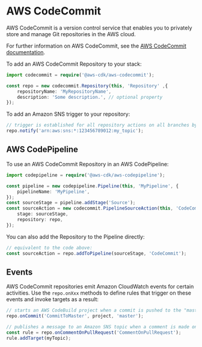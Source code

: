 # AWS CodeCommit

AWS CodeCommit is a version control service that enables you to privately store and manage Git repositories in the AWS cloud.

For further information on AWS CodeCommit,
see the [AWS CodeCommit documentation](https://docs.aws.amazon.com/codecommit).

To add an AWS CodeCommit Repository to your stack:

```ts
import codecommit = require('@aws-cdk/aws-codecommit');

const repo = new codecommit.Repository(this, 'Repository' ,{
    repositoryName: 'MyRepositoryName',
    description: 'Some description.', // optional property
});
```

To add an Amazon SNS trigger to your repository:

```ts
// trigger is established for all repository actions on all branches by default.
repo.notify('arn:aws:sns:*:123456789012:my_topic');
```

## AWS CodePipeline

To use an AWS CodeCommit Repository in an AWS CodePipeline:

```ts
import codepipeline = require('@aws-cdk/aws-codepipeline');

const pipeline = new codepipeline.Pipeline(this, 'MyPipeline', {
    pipelineName: 'MyPipeline',
});
const sourceStage = pipeline.addStage('Source');
const sourceAction = new codecommit.PipelineSourceAction(this, 'CodeCommit', {
    stage: sourceStage,
    repository: repo,
});
```

You can also add the Repository to the Pipeline directly:

```ts
// equivalent to the code above:
const sourceAction = repo.addToPipeline(sourceStage, 'CodeCommit');
```

## Events

AWS CodeCommit repositories emit Amazon CloudWatch events for certain activities.
Use the `repo.onXxx` methods to define rules that trigger on these events
and invoke targets as a result:

```ts
// starts an AWS CodeBuild project when a commit is pushed to the "master" branch of the repo
repo.onCommit('CommitToMaster', project, 'master');

// publishes a message to an Amazon SNS topic when a comment is made on a pull request
const rule = repo.onCommentOnPullRequest('CommentOnPullRequest');
rule.addTarget(myTopic);
```

